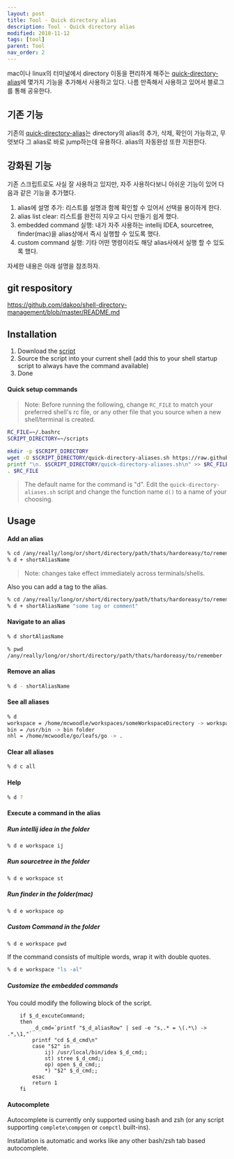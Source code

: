 ```yaml
---
layout: post
title: Tool - Quick directory alias
description: Tool - Quick directory alias
modified: 2018-11-12
tags: [tool]
parent: Tool
nav_order: 2
---
```


mac이나 linux의 터미널에서 directory 이동을 편리하게 해주는 [quick-directory-alias](https://github.com/mcwoodle/shell-directory-management/blob/master/README.md)에 몇가지 기능을 추가해서 사용하고 있다. 나름 만족해서 사용하고 있어서 블로그를 통해 공유한다. 

## 기존 기능

기존의 [quick-directory-alias](https://github.com/mcwoodle/shell-directory-management/blob/master/README.md)는 directory의 alias의 추가, 삭제, 확인이 가능하고, 무엇보다 그 alias로 바로 jump하는데 유용하다. alias의 자동완성 또한 지원한다. 

## 강화된 기능

기존 스크립트로도 사실 잘 사용하고 있지만, 자주 사용하다보니 아쉬운 기능이 있어 다음과 같은 기능을 추가했다. 

1. alias에 설명 추가: 리스트를 설명과 함께 확인할 수 있어서 선택을 용이하게 한다. 
1. alias list clear: 리스트를 완전히 지우고 다시 만들기 쉽게 했다. 
1. embedded command 실행: 내가 자주 사용하는 intellij IDEA, sourcetree, finder(mac)을 alias상에서 즉시 실행할 수 있도록 했다. 
1. custom command 실행: 기타 어떤 명령이라도 해당 alias사에서 실행 할 수 있도록 했다. 

자세한 내용은 아래 설명을 참조하자.

## git respository

https://github.com/dakoo/shell-directory-management/blob/master/README.md

## Installation

1. Download the [script](https://github.com/dakoo/shell-directory-management/blob/master/quick-directory-aliases.sh)
1. Source the script into your current shell (add this to your shell startup script to always have the command available)
1. Done

#### Quick setup commands

> Note: Before running the following, change `RC_FILE` to match your preferred shell's rc file, or any other file that you source when a new shell/terminal is created.

```bash
RC_FILE=~/.bashrc
SCRIPT_DIRECTORY=~/scripts

mkdir -p $SCRIPT_DIRECTORY
wget -O $SCRIPT_DIRECTORY/quick-directory-aliases.sh https://raw.githubusercontent.com/mcwoodle/shell-directory-management/master/quick-directory-aliases.sh
printf "\n. $SCRIPT_DIRECTORY/quick-directory-aliases.sh\n" >> $RC_FILE
. $RC_FILE
```

> The default name for the command is "d". Edit the `quick-directory-aliases.sh` script and change the function name `d()` to a name of your choosing.

## Usage

#### Add an alias
```bash
% cd /any/really/long/or/short/directory/path/thats/hardoreasy/to/remember
% d + shortAliasName
```
> Note: changes take effect immediately across terminals/shells.

Also you can add a tag to the alias.

```bash
% cd /any/really/long/or/short/directory/path/thats/hardoreasy/to/remember
% d + shortAliasName "some tag or comment"
```

#### Navigate to an alias
```bash
% d shortAliasName

% pwd
/any/really/long/or/short/directory/path/thats/hardoreasy/to/remember
```

#### Remove an alias
```bash
% d - shortAliasName
```

#### See all aliases
```bash
% d
workspace = /home/mcwoodle/workspaces/someWorkspaceDirectory -> workspace
bin = /usr/bin -> bin folder
nhl = /home/mcwoodle/go/leafs/go -> .
```

#### Clear all aliases

```bash
% d c all
```

#### Help 

```bash
% d ?
```

#### Execute a command in the alias

##### Run intellij idea in the folder

```bash
% d e workspace ij
```

##### Run sourcetree in the folder

```bash
% d e workspace st
```

##### Run finder in the folder(mac)

```bash
% d e workspace op
```

##### Custom Command in the folder

```bash
% d e workspace pwd
```

If the command consists of multiple words, wrap it with double quotes.

```bash
% d e workspace "ls -al"
```

##### Customize the embedded commands

You could modify the following block of the script.

```
    if $_d_excuteCommand;
    then
        _d_cmd=`printf "$_d_aliasRow" | sed -e "s,.* = \(.*\) -> .*,\1,"`
        printf "cd $_d_cmd\n"
        case "$2" in
            ij) /usr/local/bin/idea $_d_cmd;;
            st) stree $_d_cmd;;
            op) open $_d_cmd;;          
            *) "$2" $_d_cmd;;
        esac
        return 1
    fi
```

#### Autocomplete

Autocomplete is currently only supported using bash and zsh (or any script supporting `complete\compgen` or `compctl` built-ins).

Installation is automatic and works like any other bash/zsh tab based autocomplete.
